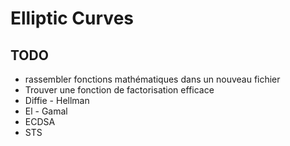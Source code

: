 # Elliptic Curves 

## TODO

- rassembler fonctions mathématiques dans un nouveau fichier
- Trouver une fonction de factorisation efficace
- Diffie - Hellman
- El - Gamal
- ECDSA
- STS

